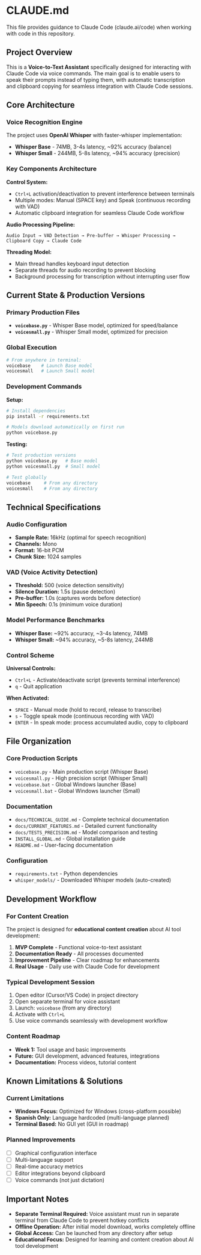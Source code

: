 # CLAUDE.md

This file provides guidance to Claude Code (claude.ai/code) when working with code in this repository.

## Project Overview

This is a **Voice-to-Text Assistant** specifically designed for interacting with Claude Code via voice commands. The main goal is to enable users to speak their prompts instead of typing them, with automatic transcription and clipboard copying for seamless integration with Claude Code sessions.

## Core Architecture

### Voice Recognition Engine
The project uses **OpenAI Whisper** with faster-whisper implementation:

- **Whisper Base** - 74MB, 3-4s latency, ~92% accuracy (balance)
- **Whisper Small** - 244MB, 5-8s latency, ~94% accuracy (precision)

### Key Components Architecture

**Control System:**
- `Ctrl+L` activation/deactivation to prevent interference between terminals
- Multiple modes: Manual (SPACE key) and Speak (continuous recording with VAD)
- Automatic clipboard integration for seamless Claude Code workflow

**Audio Processing Pipeline:**
```
Audio Input → VAD Detection → Pre-buffer → Whisper Processing → Clipboard Copy → Claude Code
```

**Threading Model:**
- Main thread handles keyboard input detection
- Separate threads for audio recording to prevent blocking
- Background processing for transcription without interrupting user flow

## Current State & Production Versions

### Primary Production Files
- **`voicebase.py`** - Whisper Base model, optimized for speed/balance
- **`voicesmall.py`** - Whisper Small model, optimized for precision

### Global Execution
```bash
# From anywhere in terminal:
voicebase    # Launch Base model
voicesmall   # Launch Small model
```

### Development Commands

**Setup:**
```bash
# Install dependencies
pip install -r requirements.txt

# Models download automatically on first run
python voicebase.py
```

**Testing:**
```bash
# Test production versions
python voicebase.py   # Base model
python voicesmall.py  # Small model

# Test globally
voicebase     # From any directory
voicesmall    # From any directory
```

## Technical Specifications

### Audio Configuration
- **Sample Rate:** 16kHz (optimal for speech recognition)
- **Channels:** Mono
- **Format:** 16-bit PCM
- **Chunk Size:** 1024 samples

### VAD (Voice Activity Detection)
- **Threshold:** 500 (voice detection sensitivity)
- **Silence Duration:** 1.5s (pause detection)
- **Pre-buffer:** 1.0s (captures words before detection)
- **Min Speech:** 0.1s (minimum voice duration)

### Model Performance Benchmarks
- **Whisper Base:** ~92% accuracy, ~3-4s latency, 74MB
- **Whisper Small:** ~94% accuracy, ~5-8s latency, 244MB

### Control Scheme
**Universal Controls:**
- `Ctrl+L` - Activate/deactivate script (prevents terminal interference)
- `q` - Quit application

**When Activated:**
- `SPACE` - Manual mode (hold to record, release to transcribe)
- `s` - Toggle speak mode (continuous recording with VAD)
- `ENTER` - In speak mode: process accumulated audio, copy to clipboard

## File Organization

### Core Production Scripts
- `voicebase.py` - Main production script (Whisper Base)
- `voicesmall.py` - High precision script (Whisper Small)
- `voicebase.bat` - Global Windows launcher (Base)
- `voicesmall.bat` - Global Windows launcher (Small)

### Documentation
- `docs/TECHNICAL_GUIDE.md` - Complete technical documentation
- `docs/CURRENT_FEATURES.md` - Detailed current functionality
- `docs/TESTS_PRECISION.md` - Model comparison and testing
- `INSTALL_GLOBAL.md` - Global installation guide
- `README.md` - User-facing documentation

### Configuration
- `requirements.txt` - Python dependencies
- `whisper_models/` - Downloaded Whisper models (auto-created)

## Development Workflow

### For Content Creation
The project is designed for **educational content creation** about AI tool development:

1. **MVP Complete** - Functional voice-to-text assistant
2. **Documentation Ready** - All processes documented
3. **Improvement Pipeline** - Clear roadmap for enhancements
4. **Real Usage** - Daily use with Claude Code for development

### Typical Development Session
1. Open editor (Cursor/VS Code) in project directory
2. Open separate terminal for voice assistant
3. Launch: `voicebase` (from any directory)
4. Activate with `Ctrl+L`
5. Use voice commands seamlessly with development workflow

### Content Roadmap
- **Week 1:** Tool usage and basic improvements
- **Future:** GUI development, advanced features, integrations
- **Documentation:** Process videos, tutorial content

## Known Limitations & Solutions

### Current Limitations
- **Windows Focus:** Optimized for Windows (cross-platform possible)
- **Spanish Only:** Language hardcoded (multi-language planned)
- **Terminal Based:** No GUI yet (GUI in roadmap)

### Planned Improvements
- [ ] Graphical configuration interface
- [ ] Multi-language support
- [ ] Real-time accuracy metrics
- [ ] Editor integrations beyond clipboard
- [ ] Voice commands (not just dictation)

## Important Notes

- **Separate Terminal Required:** Voice assistant must run in separate terminal from Claude Code to prevent hotkey conflicts
- **Offline Operation:** After initial model download, works completely offline
- **Global Access:** Can be launched from any directory after setup
- **Educational Focus:** Designed for learning and content creation about AI tool development